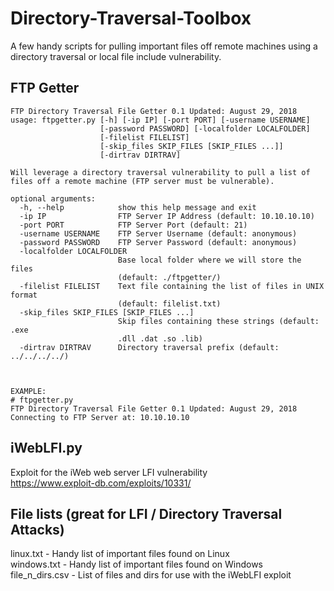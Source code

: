 # Directory-Traversal-Toolbox
A few handy scripts for pulling important files off remote machines using a directory traversal or local file include vulnerability.


## FTP Getter
```
FTP Directory Traversal File Getter 0.1 Updated: August 29, 2018
usage: ftpgetter.py [-h] [-ip IP] [-port PORT] [-username USERNAME]
                    [-password PASSWORD] [-localfolder LOCALFOLDER]
                    [-filelist FILELIST]
                    [-skip_files SKIP_FILES [SKIP_FILES ...]]
                    [-dirtrav DIRTRAV]

Will leverage a directory traversal vulnerability to pull a list of
files off a remote machine (FTP server must be vulnerable).

optional arguments:
  -h, --help            show this help message and exit
  -ip IP                FTP Server IP Address (default: 10.10.10.10)
  -port PORT            FTP Server Port (default: 21)
  -username USERNAME    FTP Server Username (default: anonymous)
  -password PASSWORD    FTP Server Password (default: anonymous)
  -localfolder LOCALFOLDER
                        Base local folder where we will store the files
                        (default: ./ftpgetter/)
  -filelist FILELIST    Text file containing the list of files in UNIX format
                        (default: filelist.txt)
  -skip_files SKIP_FILES [SKIP_FILES ...]
                        Skip files containing these strings (default: .exe
                        .dll .dat .so .lib)
  -dirtrav DIRTRAV      Directory traversal prefix (default: ../../../../)



EXAMPLE:
# ftpgetter.py
FTP Directory Traversal File Getter 0.1 Updated: August 29, 2018
Connecting to FTP Server at: 10.10.10.10
```

## iWebLFI.py
Exploit for the iWeb web server LFI vulnerability  
https://www.exploit-db.com/exploits/10331/  


## File lists  (great for LFI / Directory Traversal Attacks)  
linux.txt - Handy list of important files found on Linux  
windows.txt - Handy list of important files found on Windows  
file_n_dirs.csv - List of files and dirs for use with the iWebLFI exploit  








